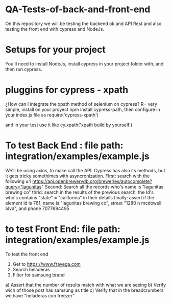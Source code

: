 # QA-Tests-of-back-and-front-end
On this repository we will be testing the backend ok and API Rest and also testing the front end with cypress and NodeJs.

# Setups for your project
You'll need to install NodeJs, install cypress in your project folder with, and then run cypress.

# pluggins for cypress - xpath
¿How can I integrate the xpath method of selenium on cypress?
R= very simple, install on your proyect npm install cypress-path, then configure in your index.js file as require('cypress-xpath')

and in your test use it like cy.xpath('xpath build by yourself')

# To test Back End : file path: integration/examples/example.js

We'll be using axios, to make call the API. Cypress has also its methods, but it gets tricky somethimes with asyncronization.
First: search with the following url https://api.openbrewerydb.org/breweries/autocomplete?query="lagunitas"
Second: Search all the records who's name is "lagunitas brewing co"
thrid: search in the results of the previous search, the Id's who's contains "state" = "california" in their details
finally: assert if the element id is 761, name is "lagunitas brewing co", street "1280 n mcdowell blvd", and phone 7077694495

# to test Front End: file path: integration/examples/example.js

To test the front end

1. Get to https://www.fravega.com
2. Search heladeras
3. Filter for samsung brand

a) Assert that the number of results match with what we are seeing
b) Verify wich of those post has samsung as title 
c) Verify that in the breadcrumbers we have "heladeras con freezer"
